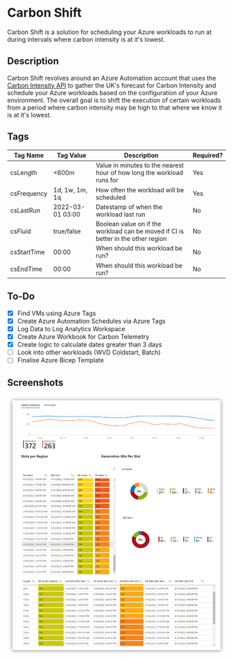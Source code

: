 # Carbon Shift

Carbon Shift is a solution for scheduling your Azure workloads to run at during intervals where carbon intensity is at it's lowest.

## Description
Carbon Shift revolves around an Azure Automation account that uses the [Carbon Intensity API](https://www.carbonintensity.org.uk/) to gather the UK's forecast for Carbon Intensity and schedule your Azure workloads based on the configuration of your Azure environment. The overall goal is to shift the execution of certain workloads from a period where carbon intensity may be high to that where we know it is at it's lowest.

## Tags

| Tag Name | Tag Value | Description | Required? |
--- | --- | --- | --- 
| csLength | <600m | Value in minutes to the nearest hour of how long the workload runs for | Yes
| csFrequency | 1d, 1w, 1m, 1q | How often the workload will be scheduled | Yes 
| csLastRun | 2022-03-01 03:00 | Datestamp of when the workload last run | No
| csFluid | true/false | Boolean value on if the workload can be moved if CI is better in the other region | No
| csStartTime | 00:00 | When should this workload be run? | No
| csEndTime | 00:00 | When should this workload be run? | No

## To-Do
* [x] Find VMs using Azure Tags
* [x] Create Azure Automation Schedules via Azure Tags
* [x] Log Data to Log Analytics Workspace
* [x] Create Azure Workbook for Carbon Telemetry
* [x] Create logic to calculate dates greater than 3 days
* [ ] Look into other workloads (WVD Coldstart, Batch)
* [ ] Finalise Azure Bicep Template

## Screenshots
![Screenshot of the Azure Workbook for Carbon Shift](docs/images/workbook_carbonintensity.png)